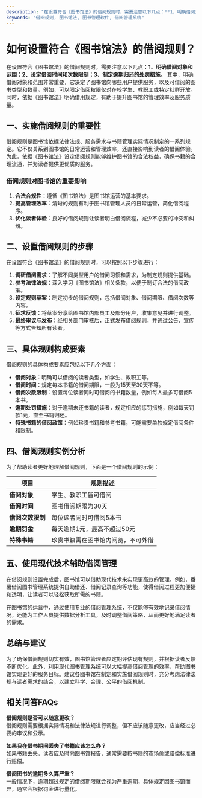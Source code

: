 ```yaml
---
description: "在设置符合《图书馆法》的借阅规则时，需要注意以下几点：**1、明确借阅对象和范围；2、设定借阅时间和次数限制；3、制定逾期归还的处罚措施。** 其中，明确借阅对象和范围非常重要，它决定了图书馆向哪些用户提供服务，以及可借阅的图书类型和数量。例如，可以限定借阅权限仅对在校学生、教职工或特定社群开放。同时，依据《图书馆法》明确借用规定，有助于提升图书馆的管理效率及服务质量。"
keywords: "借阅规则, 图书馆法, 图书管理软件, 借阅管理系统"
---
```

# 如何设置符合《图书馆法》的借阅规则？

在设置符合《图书馆法》的借阅规则时，需要注意以下几点：**1、明确借阅对象和范围；2、设定借阅时间和次数限制；3、制定逾期归还的处罚措施。** 其中，明确借阅对象和范围非常重要，它决定了图书馆向哪些用户提供服务，以及可借阅的图书类型和数量。例如，可以限定借阅权限仅对在校学生、教职工或特定社群开放。同时，依据《图书馆法》明确借用规定，有助于提升图书馆的管理效率及服务质量。

## **一、实施借阅规则的重要性**

借阅规则是图书馆依据法律法规、服务需求与书籍管理实际情况制定的一系列规定。它不仅关系到图书馆的日常运营和管理效率，还直接影响到读者的借阅体验。为此，依据《图书馆法》设定借阅规则能够维护图书馆的合法权益，确保书籍的合理流通，并为读者提供更优质的服务。

### **借阅规则对图书馆的重要影响**

1. **合法合规性**：遵循《图书馆法》是图书馆运营的基本要求。
2. **提高管理效率**：清晰的规则有利于图书馆管理人员的日常运营，简化借阅程序。
3. **优化读者体验**：良好的借阅规则让读者明白借阅流程，减少不必要的冲突和纠纷。

## **二、设置借阅规则的步骤**

在设置符合《图书馆法》的借阅规则时，可以按照以下步骤进行：

1. **调研借阅需求**：了解不同类型用户的借阅习惯和需求，为制定规则提供基础。
2. **参考法律法规**：深入学习《图书馆法》相关条款，以便于制订合法的借阅政策。
3. **设定规则草案**：制定初步的借阅规则，包括借阅对象、借阅期限、借阅次数等内容。
4. **征求反馈**：将草案分享给图书馆内部员工及部分用户，收集意见并进行调整。
5. **最终审议与发布**：经相关部门审核后，正式发布借阅规则，并通过公告、宣传等方式告知所有读者。

## **三、具体规则构成要素**

借阅规则的具体构成要素应包括以下几个方面：

- **借阅对象**：明确可以借阅的读者类型，如学生、教职工等。
- **借阅时间**：规定每本书籍的借阅期限，一般为15天至30天不等。
- **借阅次数限制**：设置每位读者同时可借阅的书籍数量，例如每人最多可借阅5本书。
- **逾期处罚措施**：对于逾期未还书籍的读者，规定相应的惩罚措施，例如每天罚款1元，直至书籍归还。
- **特殊书籍的借阅政策**：例如珍贵书籍和参考书籍，可能需要单独规定借阅条件和限制。

## **四、借阅规则实例分析**

为了帮助读者更好地理解借阅规则，下面是一个借阅规则的示例：

| 项目            | 规则描述                                 |
|-----------------|------------------------------------------|
| **借阅对象**     | 学生、教职工皆可借阅                     |
| **借阅时间**     | 图书借阅期限为30天                       |
| **借阅次数限制** | 每位读者同时可借阅5本书                   |
| **逾期罚金**     | 每天逾期1元，最高不超过50元               |
| **特殊书籍**     | 珍贵书籍需在图书馆内阅览，不可外借       |

## **五、使用现代技术辅助借阅管理**

在借阅规则设置完成后，图书馆可以借助现代技术来实现更高效的管理。例如，番薯借阅图书管理系统提供自助借还、借阅记录查询等功能，使得借阅过程更加便捷和透明，让读者可以轻松获取所需的书籍。

在图书馆的运营中，通过使用专业的借阅管理系统，不仅能够有效地记录借阅情况，还能为工作人员提供数据分析工具，及时调整借阅策略，从而更好地满足读者的需求。

## **总结与建议**

为了确保借阅规则切实有效，图书馆管理者应定期评估现有规则，并根据读者反馈不断优化。此外，利用现代图书管理系统可以大幅提高借阅管理的效率，帮助图书馆实现更好的服务目标。建议各图书馆在制定和实施借阅规则时，充分考虑法律法规与读者需求的结合，以建立科学、合理、公平的借阅机制。

## 相关问答FAQs

**借阅规则是否可以随意更改？**  
借阅规则需要根据实际情况和法律法规进行调整，但不应该随意更改，应当经过必要的审议和公示。

**如果我在借书期间丢失了书籍应该怎么办？**  
如果书籍丢失，读者应及时向图书馆报告，通常需要按书籍的市场价或赔偿标准进行赔偿。

**借阅图书的逾期多久算严重？**  
一般情况下，逾期超过规定的借阅期限就会视为严重逾期，具体规定因图书馆而异，通常会根据罚金进行量化。
